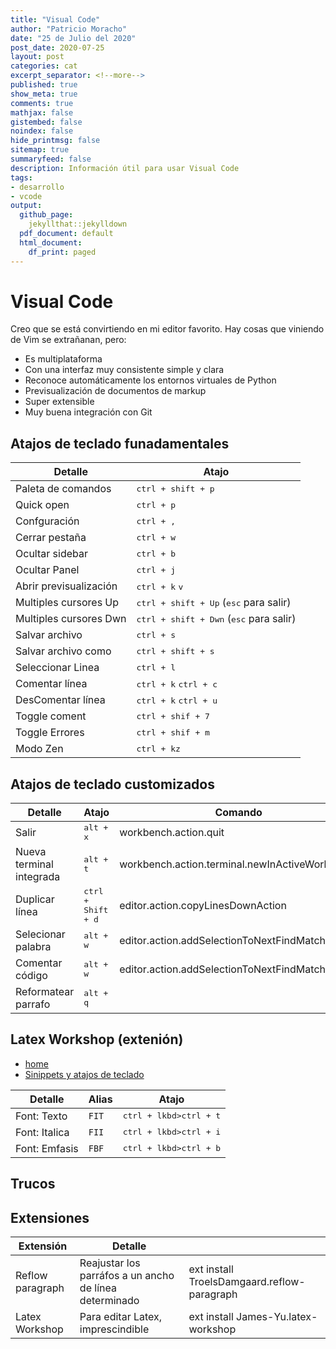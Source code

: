 ```yaml
---
title: "Visual Code"
author: "Patricio Moracho"
date: "25 de Julio del 2020"
post_date: 2020-07-25
layout: post
categories: cat
excerpt_separator: <!--more-->
published: true
show_meta: true
comments: true
mathjax: false
gistembed: false
noindex: false
hide_printmsg: false
sitemap: true
summaryfeed: false
description: Información útil para usar Visual Code
tags:
- desarrollo
- vcode
output:
  github_page:
    jekyllthat::jekylldown
  pdf_document: default
  html_document:
    df_print: paged
---
```


# Visual Code

Creo que se está convirtiendo en mi editor favorito. Hay cosas que viniendo de Vim se extrañanan, pero:

* Es multiplataforma
* Con una interfaz muy consistente simple y clara
* Reconoce automáticamente los entornos virtuales de Python
* Previsualización de documentos de markup
* Super extensible
* Muy buena integración con Git

## Atajos de teclado funadamentales

| Detalle                  | Atajo                                                      |
|--------------------------|----------------------------------------------------------- |
| Paleta de comandos       | <kbd>ctrl + shift + p</kbd>                                |
| Quick open               | <kbd>ctrl + p</kbd>                                        |
| Confguración             | <kbd>ctrl + ,</kbd>                                        |
| Cerrar pestaña           | <kbd>ctrl + w</kbd>                                        |
| Ocultar sidebar          | <kbd>ctrl + b</kbd>                                        |
| Ocultar Panel            | <kbd>ctrl + j</kbd>                                        |
| Abrir previsualización   | <kbd>ctrl + k</kbd> <kbd>v</kbd>                           |
| Multiples cursores Up    | <kbd>ctrl + shift + Up</kbd>  (<kbd>esc</kbd> para salir)  |
| Multiples cursores Dwn   | <kbd>ctrl + shift + Dwn</kbd> (<kbd>esc</kbd> para salir)  |
| Salvar archivo           | <kbd>ctrl + s</kbd>                                        |
| Salvar archivo como      | <kbd>ctrl + shift + s</kbd>                                |
| Seleccionar Linea        | <kbd>ctrl + l</kbd>                                        |
| Comentar línea           | <kbd>ctrl + k</kbd> <kbd>ctrl + c</kbd>                    |
| DesComentar línea        | <kbd>ctrl + k</kbd> <kbd>ctrl + u</kbd>                    |
| Toggle coment            | <kbd>ctrl + shif + 7</kbd>                                 |
| Toggle Errores           | <kbd>ctrl + shif + m</kbd>                                 |
| Modo Zen                 | <kbd>ctrl + k</kbd><kbd>z</kbd>                            |


## Atajos de teclado customizados


| Detalle                  | Atajo                       | Comando                                        |
|--------------------------|-----------------------------|------------------------------------------------|
| Salir                    | <kbd>alt + x</kbd>          | workbench.action.quit                          |
| Nueva terminal integrada | <kbd>alt + t</kbd>          | workbench.action.terminal.newInActiveWorkspace |
| Duplicar línea           | <kbd>ctrl + Shift + d</kbd> | editor.action.copyLinesDownAction              |
| Selecionar palabra       | <kbd>alt + w</kbd>          | editor.action.addSelectionToNextFindMatch      |
| Comentar código          | <kbd>alt + w</kbd>          | editor.action.addSelectionToNextFindMatch      |
| Reformatear parrafo      | <kbd>alt + q</kbd>          |                                                |

## Latex Workshop (extenión)

* [home][workshop]
* [Sinippets y atajos de teclado][Snippets]


| Detalle                  | Alias | Atajo                                      |
|--------------------------|-------|--------------------------------------------|
| Font: Texto              | `FIT` | <kbd>ctrl + l</kbd><kbd>kbd>ctrl + t</kbd> |
| Font: Italica            | `FII` | <kbd>ctrl + l</kbd><kbd>kbd>ctrl + i</kbd> |
| Font: Emfasis            | `FBF` | <kbd>ctrl + l</kbd><kbd>kbd>ctrl + b</kbd> |




## Trucos

## Extensiones

| Extensión        | Detalle                                                |                                             |
|------------------|--------------------------------------------------------|---------------------------------------------|
| Reflow paragraph | Reajustar los parráfos a un ancho de línea determinado | ext install TroelsDamgaard.reflow-paragraph |
| Latex Workshop | Para editar Latex, imprescindible  | ext install James-Yu.latex-workshop |



[Snippets]: https://github.com/James-Yu/LaTeX-Workshop/wiki/Snippets#Handy-mathematical-snippets
[workshop]: https://github.com/James-Yu/LaTeX-Workshop/wiki